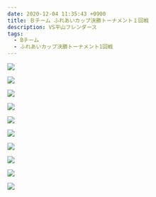 ```yaml
---
date: 2020-12-04 11:35:43 +0900
title: Ｂチーム ふれあいカップ決勝トーナメント１回戦
description: VS平山フレンダース
tags:
  - Bチーム
  - ふれあいカップ決勝トーナメント1回戦
---
```

![](/images/img_1025.jpg)

![](/images/img_1030.jpg)

![](/images/img_1021.jpg)

![](/images/img_1022.jpg)

![](/images/img_1023.jpg)

![](/images/img_1024.jpg)

![](/images/img_1026.jpg)

![](/images/img_1027.jpg)

![](/images/img_1028.jpg)

![](/images/img_1029.jpg)
